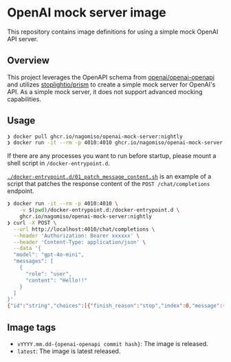 # OpenAI mock server image

This repository contains image definitions for using a simple mock OpenAI API server.

## Overview

This project leverages the OpenAPI schema from [openai/openai-openapi](https://github.com/openai/openai-openapi) and utilizes [stoplightio/prism](https://github.com/stoplightio/prism) to create a simple mock server for OpenAI's API. As a simple mock server, it does not support advanced mocking capabilities.

## Usage

```bash
❯ docker pull ghcr.io/nagomiso/openai-mock-server:nightly
❯ docker run -it --rm -p 4010:4010 ghcr.io/nagomiso/openai-mock-server:nightly
```

If there are any processes you want to run before startup,
please mount a shell script in `/docker-entrypoint.d`.

[`./docker-entrypoint.d/01_patch_message_content.sh`](./docker-entrypoint.d/01_patch_message_content.sh)
is an example of a script that patches the response content of the `POST /chat/completions` endpoint.

```bash
❯ docker run -it --rm -p 4010:4010 \
    -v $(pwd)/docker-entrypoint.d:/docker-entrypoint.d \
    ghcr.io/nagomiso/openai-mock-server:nightly
❯ curl -X POST \
  --url http://localhost:4010/chat/completions \
  --header 'Authorization: Bearer xxxxxx' \
  --header 'Content-Type: application/json' \
  --data '{
  "model": "gpt-4o-mini",
  "messages": [
    {
      "role": "user",
      "content": "Hello!!"
    }
  ]
}'
{"id":"string","choices":[{"finish_reason":"stop","index":0,"message":{"content":"Hello World!!","refusal":"string","tool_calls":[{"id":"string","type":"function","function":{"name":"string","arguments":"string"}}],"role":"assistant","function_call":{"arguments":"string","name":"string"}},"logprobs":{"content":[{"token":"string","logprob":0,"bytes":[0],"top_logprobs":[{"token":"string","logprob":0,"bytes":[0]}]}],"refusal":[{"token":"string","logprob":0,"bytes":[0],"top_logprobs":[{"token":"string","logprob":0,"bytes":[0]}]}]}}],"created":0,"model":"string","service_tier":"scale","system_fingerprint":"string","object":"chat.completion","usage":{"completion_tokens":0,"prompt_tokens":0,"total_tokens":0,"completion_tokens_details":{"reasoning_tokens":0}}}%
```

## Image tags

- `vYYYY.mm.dd-{openai-openapi commit hash}`: The image is released.
- `latest`: The image is latest released.
